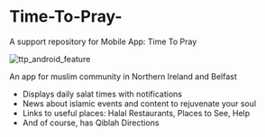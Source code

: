 # Time-To-Pray-
A support repository for Mobile App: Time To Pray

![ttp_android_feature](https://github.com/ms1515/Time-To-Pray-/assets/30627907/490d4578-3953-4d63-b20c-1d40b4c1482b)

An app for muslim community in Northern Ireland and Belfast
- Displays daily salat times with notifications
- News about islamic events and content to rejuvenate your soul
- Links to useful places: Halal Restaurants, Places to See, Help
- And of course, has Qiblah Directions

